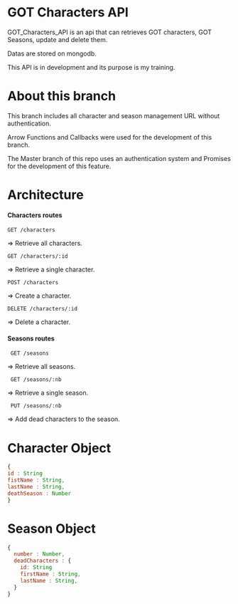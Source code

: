 # GOT Characters API

GOT_Characters_API is an api that can retrieves GOT characters, GOT Seasons,
update and delete them.

Datas are stored on mongodb.

This API is in development and its purpose is my training.

# About this branch
This branch includes all character and season management URL without
authentication.

Arrow Functions and Callbacks were used for the development of this branch.

The Master branch of this repo uses an authentication system and Promises for
the development of this feature.

# Architecture
#### Characters routes
```
GET /characters
```
=> Retrieve all characters.
```
GET /characters/:id
```
=> Retrieve a single character.
```
POST /characters
```
=> Create a character.

```
DELETE /characters/:id
```
=> Delete a character.

#### Seasons routes
```
 GET /seasons
 ```
 => Retrieve all seasons.
```
 GET /seasons/:nb
 ```
 => Retrieve a single season.
```
 PUT /seasons/:nb
 ```
 => Add dead characters to the season.

# Character Object

```javascript
{
id : String
fistName : String,
lastName : String,
deathSeason : Number
}
```
# Season Object
```javascript
{
  number : Number,
  deadCharacters : {
    id: String
    firstName : String,
    lastName : String,
  }
}
```
